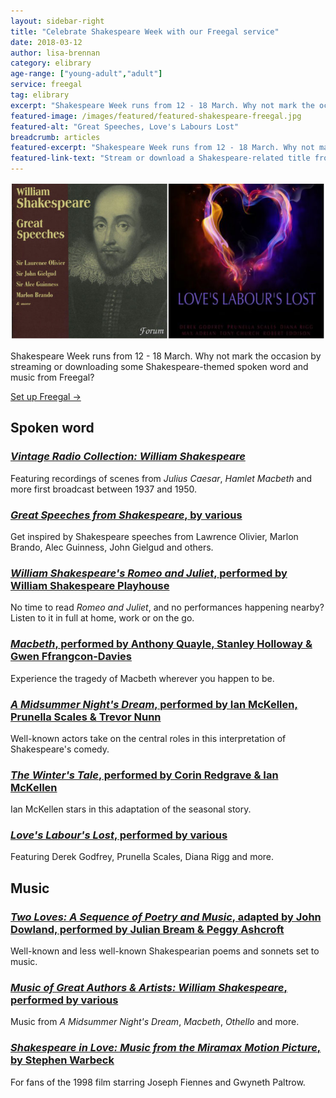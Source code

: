 ```yaml
---
layout: sidebar-right
title: "Celebrate Shakespeare Week with our Freegal service"
date: 2018-03-12
author: lisa-brennan
category: elibrary
age-range: ["young-adult","adult"]
service: freegal
tag: elibrary
excerpt: "Shakespeare Week runs from 12 - 18 March. Why not mark the occasion by streaming or downloading some Shakespeare-themed spoken word and music from Freegal?"
featured-image: /images/featured/featured-shakespeare-freegal.jpg
featured-alt: "Great Speeches, Love's Labours Lost"
breadcrumb: articles
featured-excerpt: "Shakespeare Week runs from 12 - 18 March. Why not mark the occasion by streaming or downloading some Shakespeare-themed spoken word and music from Freegal?"
featured-link-text: "Stream or download a Shakespeare-related title from Freegal."
---
```


![Great Speeches, Love's Labours Lost](/images/featured/featured-shakespeare-freegal.jpg)

Shakespeare Week runs from 12 - 18 March. Why not mark the occasion by streaming or downloading some Shakespeare-themed spoken word and music from Freegal?

[Set up Freegal &rarr;](/elibrary/freegal/)

## Spoken word

### [<cite>Vintage Radio Collection: William Shakespeare</cite>](https://suffolklibraries.freegalmusic.com/artists/view/V2lsbGlhbSBTaGFrZXNwZWFyZQ==/884385004705/aW9kYQ)

Featuring recordings of scenes from <cite>Julius Caesar</cite>, <cite>Hamlet</cite> <cite>Macbeth</cite> and more first broadcast between 1937 and 1950.

### [<cite>Great Speeches from Shakespeare</cite>, by various](https://suffolklibraries.freegalmusic.com/artists/view/VmFyaW91cyBBcnRpc3RzLFNpciBMYXVyZW5jZSBPbGl2aWVyLFNpciBKb2huIEdpZWxndWQsTWFybG9uIEJyYW5kbyxTaXIgQWxlYyBHdWluZXNz/342345/aW9kYQ)

Get inspired by Shakespeare speeches from Lawrence Olivier, Marlon Brando, Alec Guinness, John Gielgud and others.

### [<cite>William Shakespeare's Romeo and Juliet</cite>, performed by William Shakespeare Playhouse](https://suffolklibraries.freegalmusic.com/artists/view/V2lsbGlhbSBTaGFrZXNwZWFyZSBQbGF5aG91c2U=/884385083953/aW9kYQ)

No time to read <cite>Romeo and Juliet</cite>, and no performances happening nearby? Listen to it in full at home, work or on the go.

### [<cite>Macbeth</cite>, performed by Anthony Quayle, Stanley Holloway & Gwen Ffrangcon-Davies](https://suffolklibraries.freegalmusic.com/artists/view/V2lsbGlhbSBTaGFrZXNwZWFyZQ==/886788517813/aW9kYQ)

Experience the tragedy of Macbeth wherever you happen to be.

### [<cite>A Midsummer Night's Dream</cite>, performed by Ian McKellen, Prunella Scales & Trevor Nunn](https://suffolklibraries.freegalmusic.com/artists/view/V2lsbGlhbSBTaGFrZXNwZWFyZQ==/886788517769/aW9kYQ)

Well-known actors take on the central roles in this interpretation of Shakespeare's comedy.

### [<cite>The Winter's Tale</cite>, performed by Corin Redgrave & Ian McKellen](https://suffolklibraries.freegalmusic.com/artists/view/V2lsbGlhbSBTaGFrZXNwZWFyZQ==/886788517820/aW9kYQ)

Ian McKellen stars in this adaptation of the seasonal story.

### [<cite>Love's Labour's Lost</cite>, performed by various](https://suffolklibraries.freegalmusic.com/artists/view/RGVyZWsgR29kZnJleQ==/887845453228/aW9kYQ)

Featuring Derek Godfrey, Prunella Scales, Diana Rigg and more.

## Music

### [<cite>Two Loves: A Sequence of Poetry and Music</cite>, adapted by John Dowland, performed by Julian Bream & Peggy Ashcroft](https://suffolklibraries.freegalmusic.com/artists/view/SnVsaWFuIEJyZWFt/27997263/c29ueQ)

Well-known and less well-known Shakespearian poems and sonnets set to music.

### [<cite>Music of Great Authors & Artists: William Shakespeare</cite>, performed by various](https://suffolklibraries.freegalmusic.com/artists/view/VmFyaW91cyBBcnRpc3Rz/191773380748/aW9kYQ)

Music from <cite>A Midsummer Night's Dream</cite>, <cite>Macbeth</cite>, <cite>Othello</cite> and more.

### [<cite>Shakespeare in Love: Music from the Miramax Motion Picture</cite>, by Stephen Warbeck](https://suffolklibraries.freegalmusic.com/artists/view/U3RlcGhlbiBXYXJiZWNr/62453/c29ueQ)

For fans of the 1998 film starring Joseph Fiennes and Gwyneth Paltrow.
